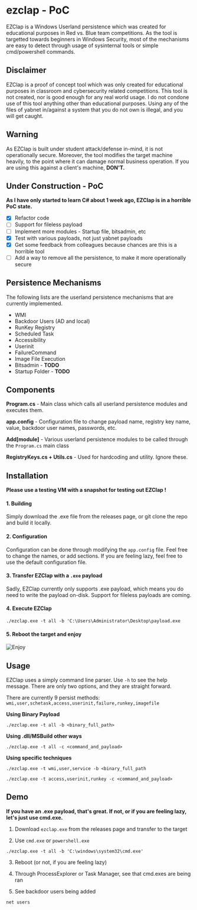 # ezclap - PoC

EZClap is a Windows Userland persistence which was created for educational purposes in Red vs. Blue team competitions. As the tool is targetted towards beginners in Windows Security, most of the mechanisms are easy to detect through usage of sysinternal tools or simple cmd/powershell commands.

## Disclaimer
EZClap is a proof of concept tool which was only created for educational purposes in classroom and cybersecurity related competitions. This tool is not created, nor is good enough for any real world usage. I do not condone use of this tool anything other than educational purposes. Using any of the files of yabnet in/against a system that you do not own is illegal, and you will get caught.

## Warning
As EZClap is built under student attack/defense in-mind, it is not operationally secure. Moreover, the tool modifies the target machine heavily, to the point where it can damage normal business operation. If you are using this against a client's machine, **DON'T.** 

## Under Construction - PoC 
**As I have only started to learn C# about 1 week ago, EZClap is in a horrible PoC state.** 

- [x] Refactor code 
- [ ] Support for fileless payload 
- [ ] Implement more modules - Startup file, bitsadmin, etc 
- [x] Test with various payloads, not just yabnet payloads 
- [x] Get some feedback from colleagues because chances are this is a horrible tool 
- [ ] Add a way to remove all the persistence, to make it more operationally secure

## Persistence Mechanisms
The following lists are the userland persistence mechanisms that are currently implemented. 

* WMI
* Backdoor Users (AD and local)
* RunKey Registry 
* Scheduled Task
* Accessibility
* Userinit
* FailureCommand
* Image File Execution 
* Bitsadmin - **TODO**
* Startup Folder - **TODO** 

## Components 
**Program.cs** - Main class which calls all userland persistence modules and executes them.

**app.config** - Configuration file to change payload name, registry key name, value, backdoor user names, passwords, etc. 

**Add[module]** - Various userland persistence modules to be called through the `Program.cs` main class 

**RegistryKeys.cs + Utils.cs** - Used for hardcoding and utility. Ignore these. 

## Installation 

**Please use a testing VM with a snapshot for testing out EZClap !** 

#### 1. Building 
Simply download the .exe file from the releases page, or git clone the repo and build it locally.

#### 2. Configuration  
Configuration can be done through modifying the `app.config` file. Feel free to change the names, or add sections. If you are feeling lazy, feel free to use the default configuration file.

#### 3. Transfer EZClap with a `.exe` payload 
Sadly, EZClap currently only supports .exe payload, which means you do need to write the payload on-disk. Support for fileless payloads are coming. 

#### 4. Execute EZClap 
`./ezclap.exe -t all -b 'C:\Users\Administrator\Desktop\payload.exe` 

#### 5. Reboot the target and enjoy
![Enjoy](https://i.imgur.com/yzLlzYR.png)

## Usage 
EZClap uses a simply command line parser. Use `-h` to see the help message. There are only two options, and they are straight forward.

There are currently 9 persist methods: `wmi,user,schetask,access,userinit,failure,runkey,imagefile`

**Using Binary Payload**

`./ezclap.exe -t all -b <binary_full_path>`

**Using .dll/MSBuild other ways**

`./ezclap.exe -t all -c <command_and_payload>` 

**Using specific techniques** 

`./ezclap.exe -t wmi,user,service -b <binary_full_path` 

`./ezclap.exe -t access,userinit,runkey -c <command_and_payload>`

## Demo 

**If you have an .exe payload, that's great. If not, or if you are feeling lazy, let's just use cmd.exe.**

1. Download `ezclap.exe` from the releases page and transfer to the target

2. Use `cmd.exe` or `powershell.exe` 

`./ezclap.exe -t all -b 'C:\windows\system32\cmd.exe'`

3. Reboot (or not, if you are feeling lazy) 

4. Through ProcessExplorer or Task Manager, see that cmd.exes are being ran 

5. See backdoor users being added 

`net users` 



